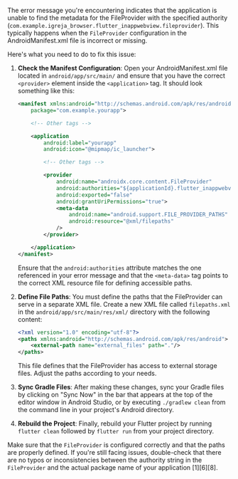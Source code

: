 The error message you're encountering indicates that the application is unable to find the metadata for the FileProvider with the specified authority (`com.example.igreja_browser.flutter_inappwebview.fileprovider`). This typically happens when the `FileProvider` configuration in the AndroidManifest.xml file is incorrect or missing.

Here's what you need to do to fix this issue:

1. **Check the Manifest Configuration**: Open your AndroidManifest.xml file located in `android/app/src/main/` and ensure that you have the correct `<provider>` element inside the `<application>` tag. It should look something like this:

    ```xml
    <manifest xmlns:android="http://schemas.android.com/apk/res/android"
        package="com.example.yourapp">

        <!-- Other tags -->

        <application
            android:label="yourapp"
            android:icon="@mipmap/ic_launcher">

            <!-- Other tags -->

            <provider
                android:name="androidx.core.content.FileProvider"
                android:authorities="${applicationId}.flutter_inappwebview.fileprovider"
                android:exported="false"
                android:grantUriPermissions="true">
                <meta-data
                    android:name="android.support.FILE_PROVIDER_PATHS"
                    android:resource="@xml/filepaths"
                />
            </provider>

        </application>
    </manifest>
    ```

    Ensure that the `android:authorities` attribute matches the one referenced in your error message and that the `<meta-data>` tag points to the correct XML resource file for defining accessible paths.

2. **Define File Paths**: You must define the paths that the FileProvider can serve in a separate XML file. Create a new XML file called `filepaths.xml` in the `android/app/src/main/res/xml/` directory with the following content:

    ```xml
    <?xml version="1.0" encoding="utf-8"?>
    <paths xmlns:android="http://schemas.android.com/apk/res/android">
        <external-path name="external_files" path="."/>
    </paths>
    ```

    This file defines that the FileProvider has access to external storage files. Adjust the paths according to your needs.

3. **Sync Gradle Files**: After making these changes, sync your Gradle files by clicking on "Sync Now" in the bar that appears at the top of the editor window in Android Studio, or by executing `./gradlew clean` from the command line in your project's Android directory.

4. **Rebuild the Project**: Finally, rebuild your Flutter project by running `flutter clean` followed by `flutter run` from your project directory.

Make sure that the `FileProvider` is configured correctly and that the paths are properly defined. If you're still facing issues, double-check that there are no typos or inconsistencies between the authority string in the `FileProvider` and the actual package name of your application [1][6][8].
